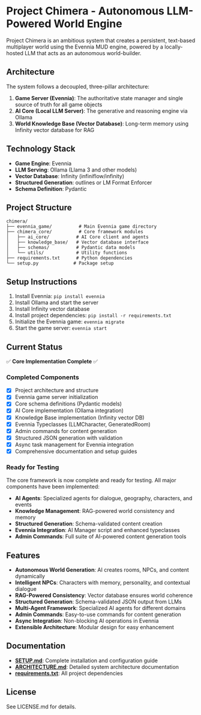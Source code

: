 # Project Chimera - Autonomous LLM-Powered World Engine

Project Chimera is an ambitious system that creates a persistent, text-based multiplayer world using the Evennia MUD engine, powered by a locally-hosted LLM that acts as an autonomous world-builder.

## Architecture

The system follows a decoupled, three-pillar architecture:

1. **Game Server (Evennia)**: The authoritative state manager and single source of truth for all game objects
2. **AI Core (Local LLM Server)**: The generative and reasoning engine via Ollama
3. **World Knowledge Base (Vector Database)**: Long-term memory using Infinity vector database for RAG

## Technology Stack

- **Game Engine**: Evennia
- **LLM Serving**: Ollama (Llama 3 and other models)
- **Vector Database**: Infinity (infiniflow/infinity)
- **Structured Generation**: outlines or LM Format Enforcer
- **Schema Definition**: Pydantic

## Project Structure

```
chimera/
├── evennia_game/          # Main Evennia game directory
├── chimera_core/          # Core framework modules
│   ├── ai_core/          # AI Core client and agents
│   ├── knowledge_base/   # Vector database interface
│   ├── schemas/          # Pydantic data models
│   └── utils/            # Utility functions
├── requirements.txt      # Python dependencies
└── setup.py             # Package setup
```

## Setup Instructions

1. Install Evennia: `pip install evennia`
2. Install Ollama and start the server
3. Install Infinity vector database
4. Install project dependencies: `pip install -r requirements.txt`
5. Initialize the Evennia game: `evennia migrate`
6. Start the game server: `evennia start`

## Current Status

✅ **Core Implementation Complete** ✅

### Completed Components
- [x] Project architecture and structure
- [x] Evennia game server initialization
- [x] Core schema definitions (Pydantic models)
- [x] AI Core implementation (Ollama integration)
- [x] Knowledge Base implementation (Infinity vector DB)
- [x] Evennia Typeclasses (LLMCharacter, GeneratedRoom)
- [x] Admin commands for content generation
- [x] Structured JSON generation with validation
- [x] Async task management for Evennia integration
- [x] Comprehensive documentation and setup guides

### Ready for Testing
The core framework is now complete and ready for testing. All major components have been implemented:

- **AI Agents**: Specialized agents for dialogue, geography, characters, and events
- **Knowledge Management**: RAG-powered world consistency and memory
- **Structured Generation**: Schema-validated content creation
- **Evennia Integration**: AI Manager script and enhanced typeclasses
- **Admin Commands**: Full suite of AI-powered content generation tools

## Features

- **Autonomous World Generation**: AI creates rooms, NPCs, and content dynamically
- **Intelligent NPCs**: Characters with memory, personality, and contextual dialogue
- **RAG-Powered Consistency**: Vector database ensures world coherence
- **Structured Generation**: Schema-validated JSON output from LLMs
- **Multi-Agent Framework**: Specialized AI agents for different domains
- **Admin Commands**: Easy-to-use commands for content generation
- **Async Integration**: Non-blocking AI operations in Evennia
- **Extensible Architecture**: Modular design for easy enhancement

## Documentation

- **[SETUP.md](SETUP.md)**: Complete installation and configuration guide
- **[ARCHITECTURE.md](ARCHITECTURE.md)**: Detailed system architecture documentation
- **[requirements.txt](requirements.txt)**: All project dependencies

## License

See LICENSE.md for details.